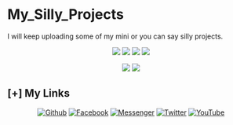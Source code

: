 # My_Silly_Projects
I will keep uploading some of my mini or you can say silly projects.

<p align="center">
  <img src="https://img.shields.io/github/license/inferiorAK/My_Silly_Projects?style=for-the-badge">
  <img src="https://img.shields.io/github/stars/inferiorAK/My_Silly_Projects?style=for-the-badge">
  <img src="https://img.shields.io/github/issues/inferiorAK/My_Silly_Projects?color=red&style=for-the-badge">
  <img src="https://img.shields.io/github/forks/inferiorAK/My_Silly_Projects?color=teal&style=for-the-badge">
</p>
<p align="center">
  <img src="https://img.shields.io/badge/Author-InferiorAK-blue?style=flat-square">
  <img src="https://hits.seeyoufarm.com/api/count/incr/badge.svg?url=https%3A%2F%2Fgithub.com%2FInferiorAK%2FMy_Silly_Projects&title=Visitors&edge_flat=false"/>
</p>

## [+] My Links

<div align=center>
 
[![Github](https://img.shields.io/badge/Github-InferiorAK-orange?style=for-the-badge&logo=github)](https://github.com/InferiorAK)
[![Facebook](https://img.shields.io/badge/Facebook-InferiorAK-blue?style=for-the-badge&logo=facebook)](https://www.facebook.com/InferiorAK)
[![Messenger](https://img.shields.io/badge/Chat-Messenger-blue?style=for-the-badge&logo=messenger)](https://m.me/InferiorAK)
[![Twitter](https://img.shields.io/badge/Twitter-InferiorAK-skyblue?style=for-the-badge&logo=twitter)](https://www.twitter.com/InferiorAK)
[![YouTube](https://img.shields.io/badge/YouTube-InferiorAK-red?style=for-the-badge&logo=youtube)](https://youtube.com/@InferiorAK)
